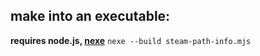 ## make into an executable:

**requires node.js, [nexe](https://github.com/nexe/nexe#windows)**
`nexe --build steam-path-info.mjs`
